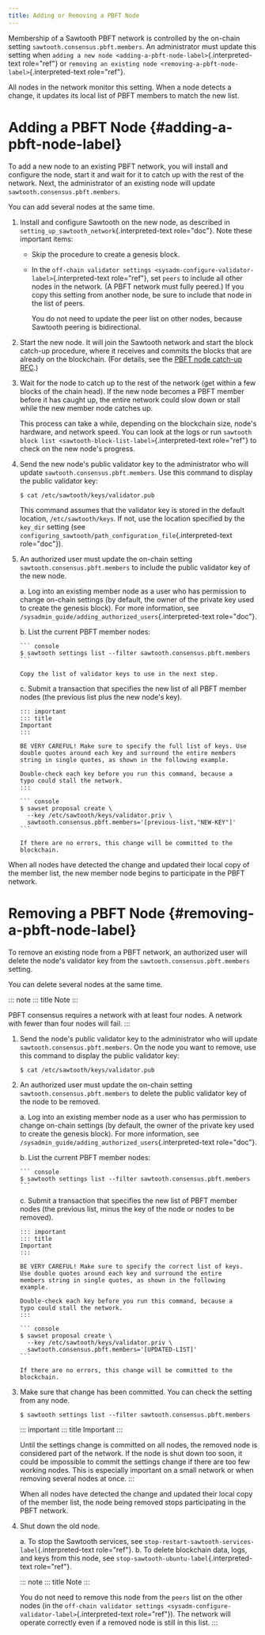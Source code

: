 ```yaml
---
title: Adding or Removing a PBFT Node
---
```


Membership of a Sawtooth PBFT network is controlled by the on-chain
setting `sawtooth.consensus.pbft.members`. An administrator must update
this setting when
`adding a new node <adding-a-pbft-node-label>`{.interpreted-text
role="ref"} or
`removing an existing node <removing-a-pbft-node-label>`{.interpreted-text
role="ref"}.

All nodes in the network monitor this setting. When a node detects a
change, it updates its local list of PBFT members to match the new list.

# Adding a PBFT Node {#adding-a-pbft-node-label}

<!--
  Licensed under Creative Commons Attribution 4.0 International License
  https://creativecommons.org/licenses/by/4.0/
-->

To add a new node to an existing PBFT network, you will install and
configure the node, start it and wait for it to catch up with the rest
of the network. Next, the administrator of an existing node will update
`sawtooth.consensus.pbft.members`.

You can add several nodes at the same time.

1.  Install and configure Sawtooth on the new node, as described in
    `setting_up_sawtooth_network`{.interpreted-text role="doc"}. Note
    these important items:

    -   Skip the procedure to create a genesis block.

    -   In the
        `off-chain validator settings <sysadm-configure-validator-label>`{.interpreted-text
        role="ref"}, set `peers` to include all other nodes in the
        network. (A PBFT network must fully peered.) If you copy this
        setting from another node, be sure to include that node in the
        list of peers.

        You do not need to update the peer list on other nodes, because
        Sawtooth peering is bidirectional.

2.  Start the new node. It will join the Sawtooth network and start the
    block catch-up procedure, where it receives and commits the blocks
    that are already on the blockchain. (For details, see the [PBFT node
    catch-up
    RFC](https://github.com/hyperledger/sawtooth-rfcs/blob/master/text/0031-pbft-node-catchup.md).)

3.  Wait for the node to catch up to the rest of the network (get within
    a few blocks of the chain head). If the new node becomes a PBFT
    member before it has caught up, the entire network could slow down
    or stall while the new member node catches up.

    This process can take a while, depending on the blockchain size,
    node\'s hardware, and network speed. You can look at the logs or run
    `sawtooth block list <sawtooth-block-list-label>`{.interpreted-text
    role="ref"} to check on the new node\'s progress.

4.  Send the new node\'s public validator key to the administrator who
    will update `sawtooth.consensus.pbft.members`. Use this command to
    display the public validator key:

    ``` console
    $ cat /etc/sawtooth/keys/validator.pub
    ```

    This command assumes that the validator key is stored in the default
    location, `/etc/sawtooth/keys`. If not, use the location specified
    by the `key_dir` setting (see
    `configuring_sawtooth/path_configuration_file`{.interpreted-text
    role="doc"}).

5.  An authorized user must update the on-chain setting
    `sawtooth.consensus.pbft.members` to include the public validator
    key of the new node.

    a.  Log into an existing member node as a user who has permission to
        change on-chain settings (by default, the owner of the private
        key used to create the genesis block). For more information, see
        `/sysadmin_guide/adding_authorized_users`{.interpreted-text
        role="doc"}.

    b.  List the current PBFT member nodes:

        ``` console
        $ sawtooth settings list --filter sawtooth.consensus.pbft.members
        ```

        Copy the list of validator keys to use in the next step.

    c.  Submit a transaction that specifies the new list of all PBFT
        member nodes (the previous list plus the new node\'s key).

        ::: important
        ::: title
        Important
        :::

        BE VERY CAREFUL! Make sure to specify the full list of keys. Use
        double quotes around each key and surround the entire members
        string in single quotes, as shown in the following example.

        Double-check each key before you run this command, because a
        typo could stall the network.
        :::

        ``` console
        $ sawset proposal create \
          --key /etc/sawtooth/keys/validator.priv \
          sawtooth.consensus.pbft.members='[previous-list,"NEW-KEY"]'
        ```

        If there are no errors, this change will be committed to the
        blockchain.

When all nodes have detected the change and updated their local copy of
the member list, the new member node begins to participate in the PBFT
network.

# Removing a PBFT Node {#removing-a-pbft-node-label}

To remove an existing node from a PBFT network, an authorized user will
delete the node\'s validator key from the
`sawtooth.consensus.pbft.members` setting.

You can delete several nodes at the same time.

::: note
::: title
Note
:::

PBFT consensus requires a network with at least four nodes. A network
with fewer than four nodes will fail.
:::

1.  Send the node\'s public validator key to the administrator who will
    update `sawtooth.consensus.pbft.members`. On the node you want to
    remove, use this command to display the public validator key:

    ``` console
    $ cat /etc/sawtooth/keys/validator.pub
    ```

2.  An authorized user must update the on-chain setting
    `sawtooth.consensus.pbft.members` to delete the public validator key
    of the node to be removed.

    a.  Log into an existing member node as a user who has permission to
        change on-chain settings (by default, the owner of the private
        key used to create the genesis block). For more information, see
        `/sysadmin_guide/adding_authorized_users`{.interpreted-text
        role="doc"}.

    b.  List the current PBFT member nodes:

        ``` console
        $ sawtooth settings list --filter sawtooth.consensus.pbft.members
        ```

    c.  Submit a transaction that specifies the new list of PBFT member
        nodes (the previous list, minus the key of the node or nodes to
        be removed).

        ::: important
        ::: title
        Important
        :::

        BE VERY CAREFUL! Make sure to specify the correct list of keys.
        Use double quotes around each key and surround the entire
        members string in single quotes, as shown in the following
        example.

        Double-check each key before you run this command, because a
        typo could stall the network.
        :::

        ``` console
        $ sawset proposal create \
          --key /etc/sawtooth/keys/validator.priv \
          sawtooth.consensus.pbft.members='[UPDATED-LIST]'
        ```

        If there are no errors, this change will be committed to the
        blockchain.

3.  Make sure that change has been committed. You can check the setting
    from any node.

    ``` console
    $ sawtooth settings list --filter sawtooth.consensus.pbft.members
    ```

    ::: important
    ::: title
    Important
    :::

    Until the settings change is committed on all nodes, the removed
    node is considered part of the network. If the node is shut down too
    soon, it could be impossible to commit the settings change if there
    are too few working nodes. This is especially important on a small
    network or when removing several nodes at once.
    :::

    When all nodes have detected the change and updated their local copy
    of the member list, the node being removed stops participating in
    the PBFT network.

4.  Shut down the old node.

    a.  To stop the Sawtooth services, see
        `stop-restart-sawtooth-services-label`{.interpreted-text
        role="ref"}.
    b.  To delete blockchain data, logs, and keys from this node, see
        `stop-sawtooth-ubuntu-label`{.interpreted-text role="ref"}.

    ::: note
    ::: title
    Note
    :::

    You do not need to remove this node from the `peers` list on the
    other nodes (in the `off-chain validator settings
    <sysadm-configure-validator-label>`{.interpreted-text role="ref"}).
    The network will operate correctly even if a removed node is still
    in this list.
    :::
